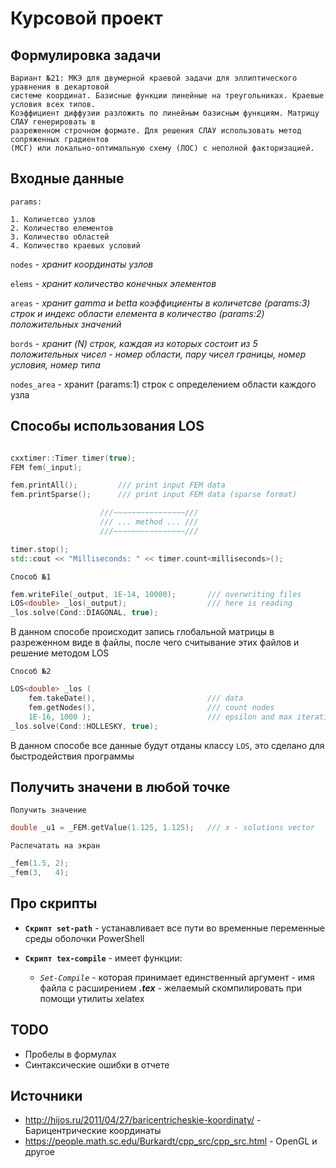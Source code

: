 # Курсовой проект

## Формулировка задачи

```
Вариант №21: МКЭ для двумерной краевой задачи для эллиптического уравнения в декартовой
системе координат. Базисные функции линейные на треугольниках. Краевые условия всех типов.
Коэффициент диффузии разложить по линейным базисным функциям. Матрицу СЛАУ генерировать в
разреженном строчном формате. Для решения СЛАУ использовать метод сопряженных градиентов
(МСГ) или локально-оптимальную схему (ЛОС) с неполной факторизацией.
```

## Входные данные

`params:`
```
1. Количетсво узлов
2. Количество елементов
3. Количество областей
4. Количество краевых условий
```

`nodes` - _хранит координаты узлов_

`elems` - _хранит количество конечных элементов_

`areas` - _хранит gamma и betta коэффициенты в количетсве (params:3) строк и индекс области елемента в количество (params:2) положительных значений_

`bords` - _хранит (N) строк, каждая из которых состоит из 5 положительных чисел - номер области, пару чисел границы, номер условия, номер типа_

`nodes_area` - хранит (params:1) строк с определением области каждого узла

## Способы использования LOS

```c++

cxxtimer::Timer timer(true);
FEM fem(_input);

fem.printAll();         /// print input FEM data
fem.printSparse();      /// print input FEM data (sparse format)

                    ///~~~~~~~~~~~~~~~~///
                    /// ... method ... ///
                    ///~~~~~~~~~~~~~~~~///

timer.stop();
std::cout << "Milliseconds: " << timer.count<milliseconds>();

```

`Способ №1`

```c++
fem.writeFile(_output, 1E-14, 10000);       /// overwriting files
LOS<double> _los(_output);                  /// here is reading
_los.solve(Cond::DIAGONAL, true);
```

В данном способе происходит запись глобальной матрицы в разреженном виде в файлы, после чего считывание этих файлов и решение методом LOS

`Способ №2`

```c++
LOS<double> _los (
    fem.takeDate(),                         /// data
    fem.getNodes(),                         /// count nodes
    1E-16, 1000 );                          /// epsilon and max iteration
_los.solve(Cond::HOLLESKY, true);
```

В данном способе все данные будут отданы классу `LOS`, это сделано для быстродействия программы

## Получить значени в любой точке

`Получить значение`
```c++
double _u1 = _FEM.getValue(1.125, 1.125);   /// x - solutions vector
```

`Распечатать на экран`
```c++
_fem(1.5, 2);
_fem(3,   4);
```

## Про скрипты

- **`Скрипт set-path`** - устанавливает все пути во временные переменные среды оболочки PowerShell

- **`Скрипт tex-compile`** - имеет функции:

    + _`Set-Compile`_ - которая принимает единственный аргумент - имя файла с расширением ***.tex*** - желаемый скомпилировать при помощи утилиты xelatex


## TODO
- Пробелы в формулах
- Синтаксические ошибки в отчете

## Источники
- http://hijos.ru/2011/04/27/baricentricheskie-koordinaty/ - Барицентрические координаты
- https://people.math.sc.edu/Burkardt/cpp_src/cpp_src.html - OpenGL и другое